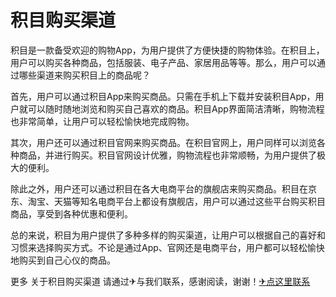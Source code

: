 # 积目购买渠道

积目是一款备受欢迎的购物App，为用户提供了方便快捷的购物体验。在积目上，用户可以购买各种商品，包括服装、电子产品、家居用品等等。那么，用户可以通过哪些渠道来购买积目上的商品呢？

首先，用户可以通过积目App来购买商品。只需在手机上下载并安装积目App，用户就可以随时随地浏览和购买自己喜欢的商品。积目App界面简洁清晰，购物流程也非常简单，让用户可以轻松愉快地完成购物。

其次，用户还可以通过积目官网来购买商品。在积目官网上，用户同样可以浏览各种商品，并进行购买。积目官网设计优雅，购物流程也非常顺畅，为用户提供了极大的便利。

除此之外，用户还可以通过积目在各大电商平台的旗舰店来购买商品。积目在京东、淘宝、天猫等知名电商平台上都设有旗舰店，用户可以通过这些平台购买积目商品，享受到各种优惠和便利。

总的来说，积目为用户提供了多种多样的购买渠道，让用户可以根据自己的喜好和习惯来选择购买方式。不论是通过App、官网还是电商平台，用户都可以轻松愉快地购买到自己心仪的商品。

更多 关于积目购买渠道 请通过✈与我们联系，感谢阅读，谢谢！[✈点这里联系](https://www.k02.cc)